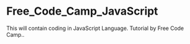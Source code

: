 # Free_Code_Camp_JavaScript
This will contain coding in JavaScript Language. Tutorial by Free Code Camp..
